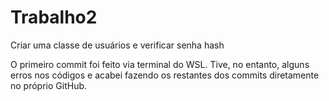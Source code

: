 # Trabalho2
Criar uma classe de usuários e verificar senha hash

O primeiro commit foi feito via terminal do WSL. Tive, no entanto, alguns erros nos códigos e acabei fazendo os restantes dos commits diretamente no próprio GitHub.
